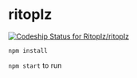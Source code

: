 # ritoplz

[ ![Codeship Status for Ritoplz/ritoplz](https://app.codeship.com/projects/a27009e0-94a3-0134-fde6-1e693cf3975e/status?branch=master)](https://app.codeship.com/projects/186701)

`npm install`

`npm start` to run
